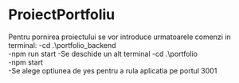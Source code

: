 # ProiectPortfoliu
 
Pentru pornirea proiectului se vor introduce urmatoarele comenzi in terminal:
-cd .\portfolio_backend\
-npm run start
-Se deschide un alt terminal
-cd .\portfolio\
-npm start    
-Se alege optiunea de yes pentru a rula aplicatia pe portul 3001
